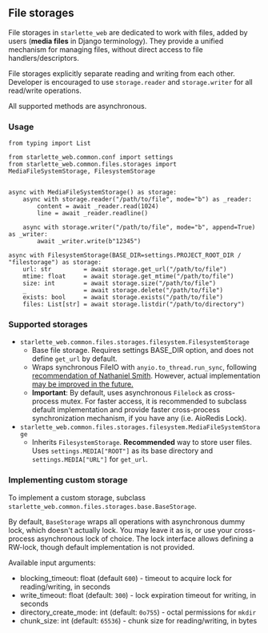 ## File storages

File storages in `starlette_web` are dedicated to work with files, added by users 
(**media files** in Django terminology). 
They provide a unified mechanism for managing files, without direct access to file handlers/descriptors.

File storages explicitly separate reading and writing from each other. 
Developer is encouraged to use `storage.reader` and `storage.writer` for all read/write operations.

All supported methods are asynchronous.

### Usage

```python3
from typing import List

from starlette_web.common.conf import settings
from starlette_web.common.files.storages import MediaFileSystemStorage, FilesystemStorage


async with MediaFileSystemStorage() as storage:
    async with storage.reader("/path/to/file", mode="b") as _reader:
        content = await _reader.read(1024)
        line = await _reader.readline()

    async with storage.writer("/path/to/file", mode="b", append=True) as _writer:
        await _writer.write(b"12345")

async with FilesystemStorage(BASE_DIR=settings.PROJECT_ROOT_DIR / "filestorage") as storage:
    url: str         = await storage.get_url("/path/to/file")
    mtime: float     = await storage.get_mtime("/path/to/file")
    size: int        = await storage.size("/path/to/file")
    _                = await storage.delete("/path/to/file")
    exists: bool     = await storage.exists("/path/to/file")
    files: List[str] = await storage.listdir("/path/to/directory")
```

### Supported storages

- `starlette_web.common.files.storages.filesystem.FilesystemStorage`
  - Base file storage. Requires settings BASE_DIR option, and does not define `get_url` by default.
  - Wraps synchronous FileIO with `anyio.to_thread.run_sync`, following 
    [recommendation of Nathaniel Smith](https://trio.readthedocs.io/en/stable/reference-io.html#background-why-is-async-file-i-o-useful-the-answer-may-surprise-you).
    However, actual implementation [may be improved in the future.](https://github.com/dolamroth/starlette-web/issues/31)
  - **Important**: By default, uses asynchronous `Filelock` as cross-process mutex.
    For faster access, it is recommended to subclass default implementation and provide faster 
    cross-process synchronization mechanism, if you have any (i.e. AioRedis Lock).
- `starlette_web.common.files.storages.filesystem.MediaFileSystemStorage`
  - Inherits `FilesystemStorage`. **Recommended** way to store user files. 
    Uses `settings.MEDIA["ROOT"]` as its base directory and `settings.MEDIA["URL"]` for `get_url`.

### Implementing custom storage

To implement a custom storage, subclass `starlette_web.common.files.storages.base.BaseStorage`.

By default, `BaseStorage` wraps all operations with asynchronous dummy lock, which doesn't actually lock.
You may leave it as is, or use your cross-process asynchronous lock of choice.
The lock interface allows defining a RW-lock, though default implementation is not provided.

Available input arguments:  
- blocking_timeout: float (default `600`) - timeout to acquire lock for reading/writing, in seconds
- write_timeout: float (default: `300`) - lock expiration timeout for writing, in seconds
- directory_create_mode: int (default: `0o755`) - octal permissions for `mkdir`
- chunk_size: int (default: `65536`) - chunk size for reading/writing, in bytes
